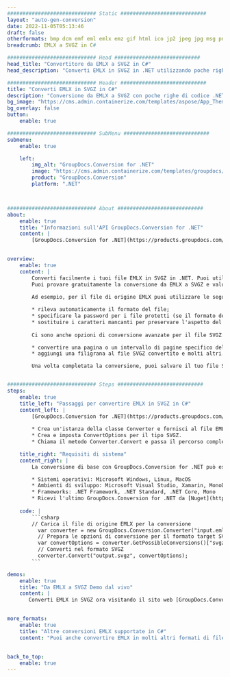 ```yaml
---
############################# Static ############################
layout: "auto-gen-conversion"
date: 2022-11-05T05:13:46
draft: false
otherformats: bmp dcm emf eml emlx emz gif html ico jp2 jpeg jpg msg png psb psd svg svgz tga tif tiff webp wmf wmz
breadcrumb: EMLX a SVGZ in C#

############################# Head ############################
head_title: "Convertitore da EMLX a SVGZ in C#"
head_description: "Converti EMLX in SVGZ in .NET utilizzando poche righe di codice. Utilizza l'API di conversione dei documenti di GroupDocs per convertire oltre 160 formati di file."

############################# Header ############################
title: "Converti EMLX in SVGZ in C#"
description: "Conversione da EMLX a SVGZ con poche righe di codice .NET"
bg_image: "https://cms.admin.containerize.com/templates/aspose/App_Themes/V3/images/bg/header1.png"
bg_overlay: false
button:
    enable: true

############################# SubMenu ############################
submenu:
    enable: true

    left:
        img_alt: "GroupDocs.Conversion for .NET"
        image: "https://cms.admin.containerize.com/templates/groupdocs/images/product-logos/90x90-noborder/groupdocs-conversion-net.png"
        product: "GroupDocs.Conversion"
        platform: ".NET"



############################# About ############################
about:
    enable: true
    title: "Informazioni sull'API GroupDocs.Conversion for .NET"
    content: |
        [GroupDocs.Conversion for .NET](https://products.groupdocs.com/conversion/net/) può essere utilizzato per convertire Microsoft Word, Excel, PowerPoint, PDF, Visio e altri formati. GroupDocs.Conversion è un'API standalone adatta per sistemi interni e back-end in cui sono richieste prestazioni elevate. Non dipende da alcun software come Microsoft o Open Office.
    

overview:
    enable: true
    content: |
        Converti facilmente i tuoi file EMLX in SVGZ in .NET. Puoi utilizzare solo un paio di righe di codice C# in qualsiasi piattaforma a tua scelta come: Windows, Linux, macOS.
        Puoi provare gratuitamente la conversione da EMLX a SVGZ e valutare la qualità dei risultati della conversione. Insieme a semplici scenari di conversione di file, puoi provare opzioni più avanzate per caricare il file di origine EMLX e per salvare il risultato di output SVGZ. 
        
        Ad esempio, per il file di origine EMLX puoi utilizzare le seguenti opzioni di caricamento:

        * rileva automaticamente il formato del file;
        * specificare la password per i file protetti (se il formato del file lo supporta);
        * sostituire i caratteri mancanti per preservare l'aspetto del documento.
        
        Ci sono anche opzioni di conversione avanzate per il file SVGZ:

        * convertire una pagina o un intervallo di pagine specifico del documento;
        * aggiungi una filigrana al file SVGZ convertito e molti altri.

        Una volta completata la conversione, puoi salvare il tuo file SVGZ nel percorso del file locale o in qualsiasi archivio di terze parti come FTP, Amazon S3, Google Drive, Dropbox ecc. Nota: per convertire EMLX in {{ TO}} non è necessario alcun software aggiuntivo installato, come MS Office, Open Office, Adobe Acrobat Reader ecc.


############################# Steps ############################
steps:
    enable: true
    title_left: "Passaggi per convertire EMLX in SVGZ in C#"
    content_left: |
        [GroupDocs.Conversion for .NET](https://products.groupdocs.com/conversion/net/) consente agli sviluppatori di convertire facilmente un file EMLX in SVGZ con poche righe di codice.
        
        * Crea un'istanza della classe Converter e fornisci al file EMLX il percorso completo
        * Crea e imposta ConvertOptions per il tipo SVGZ.
        * Chiama il metodo Converter.Convert e passa il percorso completo e il formato (SVGZ) come parametro

    title_right: "Requisiti di sistema"
    content_right: |
        La conversione di base con GroupDocs.Conversion for .NET può essere eseguita in pochi semplici passaggi. Le nostre API sono supportate su tutte le principali piattaforme e sistemi operativi. Prima di eseguire il codice seguente, assicurati di avere i seguenti prerequisiti installati sul tuo sistema.

        * Sistemi operativi: Microsoft Windows, Linux, MacOS
        * Ambienti di sviluppo: Microsoft Visual Studio, Xamarin, MonoDevelop
        * Frameworks: .NET Framework, .NET Standard, .NET Core, Mono
        * Ricevi l'ultimo GroupDocs.Conversion for .NET da [Nuget](https://www.nuget.org/packages/groupdocs.conversion)
         
    code: |
        ```csharp    
        // Carica il file di origine EMLX per la conversione
          var converter = new GroupDocs.Conversion.Converter("input.emlx");
          // Prepara le opzioni di conversione per il formato target SVGZ
          var convertOptions = converter.GetPossibleConversions()["svgz"].ConvertOptions;
          // Converti nel formato SVGZ
          converter.Convert("output.svgz", convertOptions);
        ```

demos:
    enable: true
    title: "Da EMLX a SVGZ Demo dal vivo"
    content: |
       Converti EMLX in SVGZ ora visitando il sito web [GroupDocs.Conversion App](https://products.groupdocs.app/conversion/family). La demo online presenta i seguenti vantaggi
          

more_formats:
    enable: true
    title: "Altre conversioni EMLX supportate in C#"
    content: "Puoi anche convertire EMLX in molti altri formati di file. Si prega di consultare l'elenco di seguito."
       
       
back_to_top:
    enable: true
---
```

